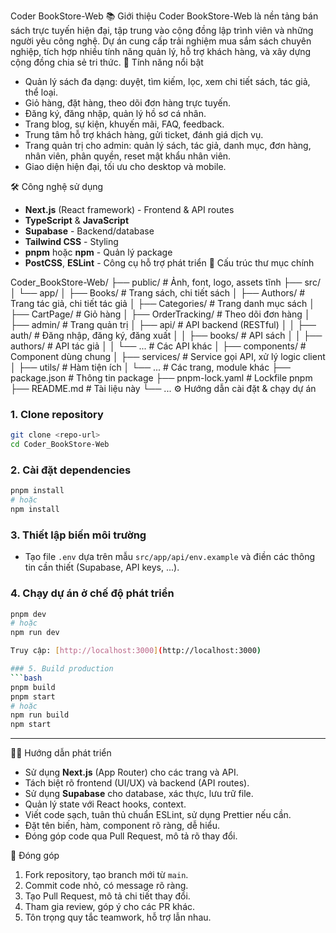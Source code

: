 Coder BookStore-Web
📚 Giới thiệu
Coder BookStore-Web là nền tảng bán sách trực tuyến hiện đại, tập trung vào cộng đồng lập trình viên và những người yêu công nghệ. Dự án cung cấp trải nghiệm mua sắm sách chuyên nghiệp, tích hợp nhiều tính năng quản lý, hỗ trợ khách hàng, và xây dựng cộng đồng chia sẻ tri thức.
🚀 Tính năng nổi bật
- Quản lý sách đa dạng: duyệt, tìm kiếm, lọc, xem chi tiết sách, tác giả, thể loại.
- Giỏ hàng, đặt hàng, theo dõi đơn hàng trực tuyến.
- Đăng ký, đăng nhập, quản lý hồ sơ cá nhân.
- Trang blog, sự kiện, khuyến mãi, FAQ, feedback.
- Trung tâm hỗ trợ khách hàng, gửi ticket, đánh giá dịch vụ.
- Trang quản trị cho admin: quản lý sách, tác giả, danh mục, đơn hàng, nhân viên, phân quyền, reset mật khẩu nhân viên.
- Giao diện hiện đại, tối ưu cho desktop và mobile.

🛠️ Công nghệ sử dụng
- **Next.js** (React framework) - Frontend & API routes
- **TypeScript** & **JavaScript**
- **Supabase** - Backend/database
- **Tailwind CSS** - Styling
- **pnpm** hoặc **npm** - Quản lý package
- **PostCSS**, **ESLint** - Công cụ hỗ trợ phát triển
📂 Cấu trúc thư mục chính

Coder_BookStore-Web/
├── public/                # Ảnh, font, logo, assets tĩnh
├── src/
│   └── app/
│       ├── Books/         # Trang sách, chi tiết sách
│       ├── Authors/       # Trang tác giả, chi tiết tác giả
│       ├── Categories/    # Trang danh mục sách
│       ├── CartPage/      # Giỏ hàng
│       ├── OrderTracking/ # Theo dõi đơn hàng
│       ├── admin/         # Trang quản trị
│       ├── api/           # API backend (RESTful)
│       │   ├── auth/      # Đăng nhập, đăng ký, đăng xuất
│       │   ├── books/     # API sách
│       │   ├── authors/   # API tác giả
│       │   └── ...        # Các API khác
│       ├── components/    # Component dùng chung
│       ├── services/      # Service gọi API, xử lý logic client
│       ├── utils/         # Hàm tiện ích
│       └── ...            # Các trang, module khác
├── package.json           # Thông tin package
├── pnpm-lock.yaml         # Lockfile pnpm
├── README.md              # Tài liệu này
└── ...
⚙️ Hướng dẫn cài đặt & chạy dự án

### 1. Clone repository
```bash
git clone <repo-url>
cd Coder_BookStore-Web
```

### 2. Cài đặt dependencies
```bash
pnpm install
# hoặc
npm install
```

### 3. Thiết lập biến môi trường
- Tạo file `.env` dựa trên mẫu `src/app/api/env.example` và điền các thông tin cần thiết (Supabase, API keys, ...).

### 4. Chạy dự án ở chế độ phát triển
```bash
pnpm dev
# hoặc
npm run dev

Truy cập: [http://localhost:3000](http://localhost:3000)

### 5. Build production
```bash
pnpm build
pnpm start
# hoặc
npm run build
npm start
```

---
👨‍💻 Hướng dẫn phát triển
- Sử dụng **Next.js** (App Router) cho các trang và API.
- Tách biệt rõ frontend (UI/UX) và backend (API routes).
- Sử dụng **Supabase** cho database, xác thực, lưu trữ file.
- Quản lý state với React hooks, context.
- Viết code sạch, tuân thủ chuẩn ESLint, sử dụng Prettier nếu cần.
- Đặt tên biến, hàm, component rõ ràng, dễ hiểu.
- Đóng góp code qua Pull Request, mô tả rõ thay đổi.

🤝 Đóng góp
1. Fork repository, tạo branch mới từ `main`.
2. Commit code nhỏ, có message rõ ràng.
3. Tạo Pull Request, mô tả chi tiết thay đổi.
4. Tham gia review, góp ý cho các PR khác.
5. Tôn trọng quy tắc teamwork, hỗ trợ lẫn nhau.
